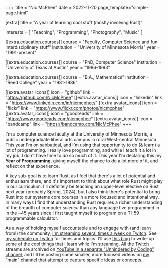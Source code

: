 +++
title = "Nic McPhee"
date = 2022-11-20
page_template="simple-page.html"

[extra]
title = "A year of learning cool stuff (mostly involving Rust)"

interests = [
  "Teaching",
  "Programming",
  "Photography",
  "Music"
]

[[extra.education.courses]]
  course = "Faculty, Computer Science and fun interdisciplinary stuff"
  institution = "University of Minnesota Morris"
  year = "1991-present"

[[extra.education.courses]]
  course = "PhD, Computer Science"
  institution = "University of Texas at Austin"
  year = "1986-1993"

[[extra.education.courses]]
  course = "B.A., Mathematics"
  institution = "Reed College"
  year = "1981-1986"

[[extra.avatar_icons]]
  icon = "github"
  link = "https://github.com/NicMcPhee"
[[extra.avatar_icons]]
  icon = "linkedin"
  link = "https://www.linkedin.com/in/nicmcphee/"
[[extra.avatar_icons]]
  icon = "flickr"
  link = "https://www.flickr.com/photos/nicmcphee"
[[extra.avatar_icons]]
  icon = "goodreads"
  link = "https://www.goodreads.com/nicmcphee"
[[extra.avatar_icons]]
  icon = "bandcamp"
  link = "https://bandcamp.com/NicMcPhee"
+++

I'm a computer science faculty at the University of Minnesota Morris, a public
undergraduate liberal arts campus in rural West-central Minnesota. This year I'm
on sabbatical, and I'm using that opportunity to do (& learn) a lot of programming.
I really love programming, and while I _teach_ it a lot in my job, I don't have time
to _do_ so much of it. This year I'm declaring this my **Year of Programming**,
giving myself the chance to _do_ a lot more of it, and reflect on that experience.

A key sub-goal is to learn Rust, as I feel that there's a lot of potential
and enthusiasm there, and it's important to think about what role Rust might play
in our curriculum. I'll definitely be teaching an upper-level elective on Rust next year
(probably Spring, 2024), but I also think there's potential to bring Rust into our
systems core courses in a more focused and intentional way. In many ways I find that
understanding Rust requires a richer understanding of the breadth of computer _science_
than any language I've programmed in in the ~45 years since I first taught myself to
program on a TI-59 programmable calculator.

As a way of holding myself accountable and to engage with (and learn from!) the community,
[I'm streaming several times a week on Twitch](https://twitch.tv/NicMcPhee). See
[my schedule on Twitch](https://www.twitch.tv/NicMcPhee/schedule) for times and topics.
I'll use [this blog](/blog) to write-up some of the cool things that I learn while I'm streaming.
All the Twitch streams are archived on
[YouTube in a separate "Unhindered by Coding" channel](https://www.youtube.com/channel/UC5tGIQti2UYfCSI9aUeSZFQ), 
and I'll be posting some smaller, more focused videos on
[my "main" channel](https://www.youtube.com/c/NicMcPhee) that attempt to capture
specific ideas or concepts.
